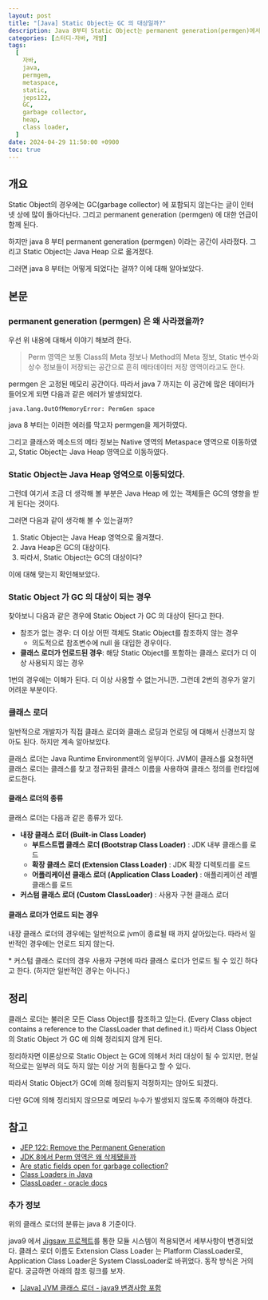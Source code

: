 ```yaml
---
layout: post
title: "[Java] Static Object는 GC 의 대상일까?"
description: Java 8부터 Static Object는 permanent generation(permgen)에서 Java Heap으로 이동하였고, 이로 인해 GC(garbage collector)의 대상이 될 수 있다. Static Object가 GC의 대상이 되는 경우는 참조가 없는 경우와 해당 Static Object를 포함하는 클래스 로더가 언로드된 경우로, 일반적으로 클래스 로더는 JVM 종료 시까지 살아있어 Static Object는 GC에 의해 정리되지 않는다. 따라서 Static Object가 GC에 의해 정리될 가능성은 낮지만, 메모리 누수를 방지하기 위해 주의가 필요하다.
categories: [스터디-자바, 개발]
tags:
  [
    자바,
    java,
    permgem,
    metaspace,
    static,
    jeps122,
    GC,
    garbage collector,
    heap,
    class loader,
  ]
date: 2024-04-29 11:50:00 +0900
toc: true
---
```


## 개요

Static Object의 경우에는 GC(garbage collector) 에 포함되지 않는다는 글이 인터넷 상에 많이 돌아다닌다. 그리고 permanent generation (permgen) 에 대한 언급이 함께 된다.

하지만 java 8 부터 permanent generation (permgen) 이라는 공간이 사라졌다. 그리고 Static Object는 Java Heap 으로 옮겨졌다.

그러면 java 8 부터는 어떻게 되었다는 걸까? 이에 대해 알아보았다.

## 본문

### permanent generation (permgen) 은 왜 사라졌을까?

우선 위 내용에 대해서 이야기 해보려 한다.

> Perm 영역은 보통 Class의 Meta 정보나 Method의 Meta 정보, Static 변수와 상수 정보들이 저장되는 공간으로 흔히 메타데이터 저장 영역이라고도 한다.

permgen 은 고정된 메모리 공간이다. 따라서 java 7 까지는 이 공간에 많은 데이터가 들어오게 되면 다음과 같은 에러가 발생되었다.

```
java.lang.OutOfMemoryError: PermGen space
```

java 8 부터는 이러한 에러를 막고자 permgen을 제거하였다.

그리고 클래스와 메소드의 메타 정보는 Native 영역의 Metaspace 영역으로 이동하였고, Static Object는 Java Heap 영역으로 이동하였다.

### Static Object는 Java Heap 영역으로 이동되었다.

그런데 여기서 조금 더 생각해 볼 부분은 Java Heap 에 있는 객체들은 GC의 영향을 받게 된다는 것이다.

그러면 다음과 같이 생각해 볼 수 있는걸까?

1. Static Object는 Java Heap 영역으로 옮겨졌다.
2. Java Heap은 GC의 대상이다.
3. 따라서, Static Object는 GC의 대상이다?

이에 대해 맞는지 확인해보았다.

### Static Object 가 GC 의 대상이 되는 경우

찾아보니 다음과 같은 경우에 Static Object 가 GC 의 대상이 된다고 한다.

- 참조가 없는 경우: 더 이상 어떤 객체도 Static Object를 참조하지 않는 경우
  - 의도적으로 참조변수에 null 을 대입한 경우이다.
- **클래스 로더가 언로드된 경우**: 해당 Static Object를 포함하는 클래스 로더가 더 이상 사용되지 않는 경우

1번의 경우에는 이해가 된다. 더 이상 사용할 수 없는거니깐. 그런데 2번의 경우가 알기 어려운 부분이다.

### 클래스 로더

일반적으로 개발자가 직접 클래스 로더와 클래스 로딩과 언로딩 에 대해서 신경쓰지 않아도 된다. 하지만 계속 알아보았다.

클래스 로더는 Java Runtime Environment의 일부이다. JVM이 클래스를 요청하면 클래스 로더는 클래스를 찾고 정규화된 클래스 이름을 사용하여 클래스 정의를 런타임에 로드한다.

#### 클래스 로더의 종류

클래스 로더는 다음과 같은 종류가 있다.

- **내장 클래스 로더 (Built-in Class Loader)**
  - **부트스트랩 클래스 로더 (Bootstrap Class Loader)** : JDK 내부 클래스를 로드
  - **확장 클래스 로더 (Extension Class Loader)** : JDK 확장 디렉토리를 로드
  - **어플리케이션 클래스 로더 (Application Class Loader)** : 애플리케이션 레벨 클래스를 로드
- **커스텀 클래스 로더 (Custom ClassLoader)** : 사용자 구현 클래스 로더

#### 클래스 로더가 언로드 되는 경우

내장 클래스 로더의 경우에는 일반적으로 jvm이 종료될 때 까지 살아있는다. 따라서 일반적인 경우에는 언로드 되지 않는다.

\* 커스텀 클래스 로더의 경우 사용자 구현에 따라 클래스 로더가 언로드 될 수 있긴 하다고 한다. (하지만 일반적인 경우는 아니다.)

## 정리

클래스 로더는 불러온 모든 Class Object를 참조하고 있는다. (Every Class object contains a reference to the ClassLoader that defined it.) 따라서 Class Object 의 Static Object 가 GC 에 의해 정리되지 않게 된다.

정리하자면 이론상으로 Static Object 는 GC에 의해서 처리 대상이 될 수 있지만, 현실적으로는 일부러 의도 하지 않는 이상 거의 힘들다고 할 수 있다.

따라서 Static Object가 GC에 의해 정리될지 걱정하지는 않아도 되겠다.

다만 GC에 의해 정리되지 않으므로 메모리 누수가 발생되지 않도록 주의해야 하겠다.

## 참고

- [JEP 122: Remove the Permanent Generation](https://openjdk.org/jeps/122)
- [JDK 8에서 Perm 영역은 왜 삭제됐을까](https://johngrib.github.io/wiki/java8-why-permgen-removed/#fnref:compare)
- [Are static fields open for garbage collection?](https://stackoverflow.com/questions/453023/are-static-fields-open-for-garbage-collection)
- [Class Loaders in Java](https://www.baeldung.com/java-classloaders)
- [ClassLoader - oracle docs](https://docs.oracle.com/javase/8/docs/api/java/lang/ClassLoader.html)

### 추가 정보

위의 클래스 로더의 분류는 java 8 기준이다.

java9 에서 [Jigsaw 프로젝트](https://openjdk.org/projects/jigsaw/)를 통한 모듈 시스템이 적용되면서 세부사항이 변경되었다.
클래스 로더 이름도 Extension Class Loader 는 Platform ClassLoader로, Application Class Loader은 System ClassLoader로 바뀌었다.
동작 방식은 거의 같다. 궁금하면 아래의 참조 링크를 보자.

- [[Java] JVM 클래스 로더 - java9 변경사항 포함](https://jerry92k.tistory.com/64)
